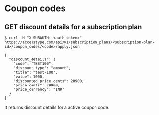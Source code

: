 # Coupon codes

## GET discount details for a subscription plan

```shell
$ curl -H "X-SUBAUTH: <auth-token>" https://accesstype.com/api/v1/subscription_plans/<subscription-plan-id>/coupon_codes/<code>/apply.json

{
  "discount_details": {
    "code": "TEST100",
    "discount_type": "amount",
    "title": "test-100",
    "value": 1000,
    "discounted_price_cents": 28900,
    "price_cents": 29900,
    "price_currency": "INR"
  }
}

```

It returns discount details for a active coupon code.
